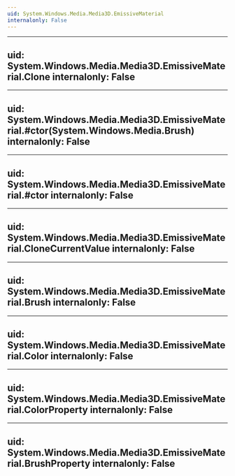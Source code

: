 ```yaml
---
uid: System.Windows.Media.Media3D.EmissiveMaterial
internalonly: False
---
```


---
uid: System.Windows.Media.Media3D.EmissiveMaterial.Clone
internalonly: False
---

---
uid: System.Windows.Media.Media3D.EmissiveMaterial.#ctor(System.Windows.Media.Brush)
internalonly: False
---

---
uid: System.Windows.Media.Media3D.EmissiveMaterial.#ctor
internalonly: False
---

---
uid: System.Windows.Media.Media3D.EmissiveMaterial.CloneCurrentValue
internalonly: False
---

---
uid: System.Windows.Media.Media3D.EmissiveMaterial.Brush
internalonly: False
---

---
uid: System.Windows.Media.Media3D.EmissiveMaterial.Color
internalonly: False
---

---
uid: System.Windows.Media.Media3D.EmissiveMaterial.ColorProperty
internalonly: False
---

---
uid: System.Windows.Media.Media3D.EmissiveMaterial.BrushProperty
internalonly: False
---

